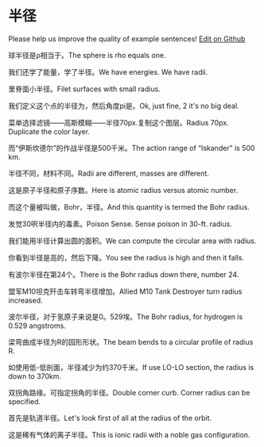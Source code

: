 # 半径

Please help us improve the quality of example sentences! [Edit on Github](https://github.com/jiyushe/jiyu-example-sentence-source/blob/main/chinese/banjing.md)

<p><span class="chinese">球半径是ρ相当于。</span><span class="english">The sphere is rho equals one.</span></p>

<p><span class="chinese">我们还学了能量，学了半径。</span><span class="english">We have energies. We have radii.</span></p>

<p><span class="chinese">里脊面小半径。</span><span class="english">Filet surfaces with small radius.</span></p>

<p><span class="chinese">我们定义这个点的半径为，然后角度pi是。</span><span class="english">Ok, just fine, 2 it's no big deal.</span></p>

<p><span class="chinese">菜单选择滤镜——高斯模糊——半径70px.复制这个图层。</span><span class="english">Radius 70px. Duplicate the color layer.</span></p>

<p><span class="chinese">而“伊斯坎德尔”的作战半径是500千米。</span><span class="english">The action range of “Iskander” is 500 km.</span></p>

<p><span class="chinese">半径不同，材料不同。</span><span class="english">Radii are different, masses are different.</span></p>

<p><span class="chinese">这是原子半径和原子序数。</span><span class="english">Here is atomic radius versus atomic number.</span></p>

<p><span class="chinese">而这个量被叫做，Bohr，半径。</span><span class="english">And this quantity is termed the Bohr radius.</span></p>

<p><span class="chinese">发觉30呎半径内的毒素。</span><span class="english">Poison Sense. Sense poison in 30-ft. radius.</span></p>

<p><span class="chinese">我们能用半径计算出圆的面积。</span><span class="english">We can compute the circular area with radius.</span></p>

<p><span class="chinese">你看到半径是高的，然后下降。</span><span class="english">You see the radius is high and then it falls.</span></p>

<p><span class="chinese">有波尔半径在第24个。</span><span class="english">There is the Bohr radius down there, number 24.</span></p>

<p><span class="chinese">盟军M10坦克歼击车转弯半径增加。</span><span class="english">Allied M10 Tank Destroyer turn radius increased.</span></p>

<p><span class="chinese">波尔半径，对于氢原子来说是0。529埃。</span><span class="english">The Bohr radius, for hydrogen is 0.529 angstroms.</span></p>

<p><span class="chinese">梁弯曲成半径为R的园形形状。</span><span class="english">The beam bends to a circular profile of radius R.</span></p>

<p><span class="chinese">如使用低-低剖面，半径减少为约370千米。</span><span class="english">If use LO-LO section, the radius is down to 370km.</span></p>

<p><span class="chinese">双拐角路缘。可指定拐角的半径。</span><span class="english">Double corner curb. Corner radius can be specified.</span></p>

<p><span class="chinese">首先是轨道半径。</span><span class="english">Let's look first of all at the radius of the orbit.</span></p>

<p><span class="chinese">这是稀有气体的离子半径。</span><span class="english">This is ionic radii with a noble gas configuration.</span></p>


